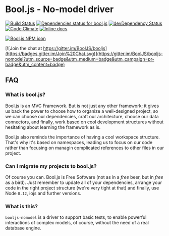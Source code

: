 # Bool.js - No-model driver

[![Build Status](https://travis-ci.org/BoolJS/booljs-nomodel.svg?branch=master)](https://travis-ci.org/BoolJS/booljs-nomodel) [![Dependencies status for bool.js](https://david-dm.org/booljs/booljs-nomodel.svg)](https://david-dm.org/booljs/booljs-nomodel) [![devDependency Status](https://david-dm.org/booljs/booljs-nomodel/dev-status.svg)](https://david-dm.org/booljs/booljs-nomodel#info=devDependencies) [![Code Climate](https://codeclimate.com/github/BoolJS/booljs-nomodel/badges/gpa.svg)](https://codeclimate.com/github/BoolJS/booljs-nomodel) [![Inline docs](http://inch-ci.org/github/booljs/booljs-nomodel.svg?branch=master)](http://inch-ci.org/github/booljs/booljs-nomodel)

[![Bool.js NPM icon](https://nodei.co/npm/booljs-nomodel.png)](https://npmjs.com/packages/booljs-nomodel)

[![Join the chat at https://gitter.im/BoolJS/booljs](https://badges.gitter.im/Join%20Chat.svg)](https://gitter.im/BoolJS/booljs-nomodel?utm_source=badge&utm_medium=badge&utm_campaign=pr-badge&utm_content=badge)

## FAQ

### What is bool.js?
Bool.js is an MVC Framework. But is not just any other framework; it gives us back the power to choose how to organize a well-designed project, so we can choose our dependencies, craft our architecture, choose our data connectors, and finally, work based on cool development structures without hesitating about learning the framework as is.

Bool.js also reminds the importance of having a cool workspace structure. That's why it's based on namespaces, leading us to focus on our code rather than focusing on managin complicated references to other files in our project.

### Can I migrate my projects to bool.js?
Of course you can. Bool.js is Free Software (not as in a *free* beer, but in *free* as a bird). Just remember to update all of your dependencies, arrange your code in the right project structure (we're very tight at that) and finally, use Node `0.12`, iojs and further versions.

### What is this?
`booljs-nomodel` is a driver to support basic tests, to enable powerful interactions of complex models, of course, without the need of a real database engine.
